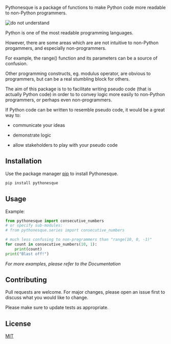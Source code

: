 Pythonesque is a package of functions to make Python code more readable to non-Python programmers.

![do not understand](https://media.giphy.com/media/SRnCiL9v0TgaBbe8l7/giphy.gif)

Python is one of the most readable programming languages. 

However, there are some areas which are are not intuitive to non-Python progammers, and especially non-programmers. 

For example, the range() function and its parameters can be a source of confusion.

Other programming constructs, eg. modulus operator, are obvious to programmers, but can be a real stumbling block for others.

The aim of this package is to to facilitate writing pseudo code (that is actually Python code) in order to to convey logic more easily to non-Python programmers, or perhaps even non-programmers.

If Python code can be written to resemble pseudo code, it would be a great way to:

* communicate your ideas

* demonstrate logic

* allow stakeholders to play with your pseudo code

## Installation

Use the package manager [pip](https://pip.pypa.io/en/stable/) to install Pythonesque.
```bash
pip install pythonesque
```


## Usage
Example:

```python
from pythonesque import consecutive_numbers
# or specify sub-modules:
# from pythonesque.series import consecutive_numbers

# much less confusing to non-programmers than "range(10, 0, -1)"
for count in consecutive_numbers(10, 1):
    print(count)
print("Blast off!")
```

*For more examples, please refer to the Documentation*


## Contributing

Pull requests are welcome. For major changes, please open an issue first to discuss what you would like to change.

Please make sure to update tests as appropriate.


## License

[MIT](https://choosealicense.com/licenses/mit/)





